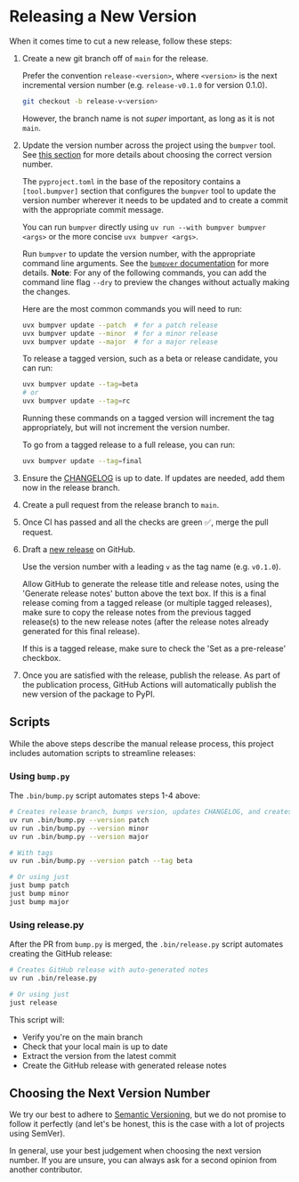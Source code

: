# Releasing a New Version

When it comes time to cut a new release, follow these steps:

1. Create a new git branch off of `main` for the release.

   Prefer the convention `release-<version>`, where `<version>` is the next incremental version number (e.g. `release-v0.1.0` for version 0.1.0).

   ```bash
   git checkout -b release-v<version>
   ```

   However, the branch name is not *super* important, as long as it is not `main`.

2. Update the version number across the project using the `bumpver` tool. See [this section](#choosing-the-next-version-number) for more details about choosing the correct version number.

   The `pyproject.toml` in the base of the repository contains a `[tool.bumpver]` section that configures the `bumpver` tool to update the version number wherever it needs to be updated and to create a commit with the appropriate commit message.

   You can run `bumpver` directly using `uv run --with bumpver bumpver <args>` or the more concise `uvx bumpver <args>`.

   Run `bumpver` to update the version number, with the appropriate command line arguments. See the [`bumpver` documentation](https://github.com/mbarkhau/bumpver) for more details. **Note**: For any of the following commands, you can add the command line flag `--dry` to preview the changes without actually making the changes.

   Here are the most common commands you will need to run:

   ```bash
   uvx bumpver update --patch  # for a patch release
   uvx bumpver update --minor  # for a minor release
   uvx bumpver update --major  # for a major release
   ```

   To release a tagged version, such as a beta or release candidate, you can run:

   ```bash
   uvx bumpver update --tag=beta
   # or
   uvx bumpver update --tag=rc
   ```

   Running these commands on a tagged version will increment the tag appropriately, but will not increment the version number.

   To go from a tagged release to a full release, you can run:

   ```bash
   uvx bumpver update --tag=final
   ```

3. Ensure the [CHANGELOG](CHANGELOG.md) is up to date. If updates are needed, add them now in the release branch.

4. Create a pull request from the release branch to `main`.

5. Once CI has passed and all the checks are green ✅, merge the pull request.

6. Draft a [new release](https://github.com/joshuadavidthomas/mcp-django/releases/new) on GitHub.

   Use the version number with a leading `v` as the tag name (e.g. `v0.1.0`).

   Allow GitHub to generate the release title and release notes, using the 'Generate release notes' button above the text box. If this is a final release coming from a tagged release (or multiple tagged releases), make sure to copy the release notes from the previous tagged release(s) to the new release notes (after the release notes already generated for this final release).

   If this is a tagged release, make sure to check the 'Set as a pre-release' checkbox.

7. Once you are satisfied with the release, publish the release. As part of the publication process, GitHub Actions will automatically publish the new version of the package to PyPI.

## Scripts

While the above steps describe the manual release process, this project includes automation scripts to streamline releases:

### Using `bump.py`

The `.bin/bump.py` script automates steps 1-4 above:

```bash
# Creates release branch, bumps version, updates CHANGELOG, and creates PR
uv run .bin/bump.py --version patch
uv run .bin/bump.py --version minor
uv run .bin/bump.py --version major

# With tags
uv run .bin/bump.py --version patch --tag beta

# Or using just
just bump patch
just bump minor
just bump major
```

### Using release.py

After the PR from `bump.py` is merged, the `.bin/release.py` script automates creating the GitHub release:

```bash
# Creates GitHub release with auto-generated notes
uv run .bin/release.py

# Or using just
just release
```

This script will:

- Verify you're on the main branch
- Check that your local main is up to date
- Extract the version from the latest commit
- Create the GitHub release with generated release notes

## Choosing the Next Version Number

We try our best to adhere to [Semantic Versioning](https://semver.org/), but we do not promise to follow it perfectly (and let's be honest, this is the case with a lot of projects using SemVer).

In general, use your best judgement when choosing the next version number. If you are unsure, you can always ask for a second opinion from another contributor.
